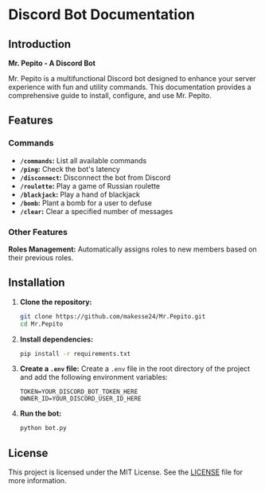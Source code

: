# Discord Bot Documentation

## Introduction
**Mr. Pepito - A Discord Bot**

Mr. Pepito is a multifunctional Discord bot designed to enhance your server experience with fun and utility commands. This documentation provides a comprehensive guide to install, configure, and use Mr. Pepito.

## Features
### Commands
- **`/commands`:** List all available commands
- **`/ping`:** Check the bot's latency
- **`/disconnect`:** Disconnect the bot from Discord
- **`/roulette`:** Play a game of Russian roulette
- **`/blackjack`:** Play a hand of blackjack
- **`/bomb`:** Plant a bomb for a user to defuse
- **`/clear`:** Clear a specified number of messages

### Other Features
**Roles Management:** Automatically assigns roles to new members based on their previous roles.

## Installation
1. **Clone the repository:**
   ```bash
   git clone https://github.com/makesse24/Mr.Pepito.git
   cd Mr.Pepito
   ```

2. **Install dependencies:**
   ```bash
   pip install -r requirements.txt
   ```
   
3. **Create a `.env` file:**
    Create a `.env` file in the root directory of the project and add the following environment variables:
    ```env
    TOKEN=YOUR_DISCORD_BOT_TOKEN_HERE
    OWNER_ID=YOUR_DISCORD_USER_ID_HERE
    ```
   
4. **Run the bot:**
    ```bash
    python bot.py
    ```

## License
This project is licensed under the MIT License. See the [LICENSE](LICENSE.md) file for more information.